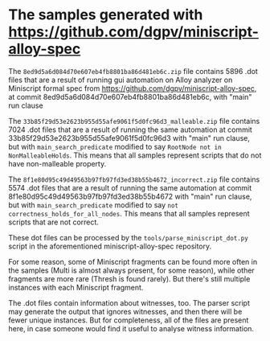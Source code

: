 # The samples generated with https://github.com/dgpv/miniscript-alloy-spec

The `8ed9d5a6d084d70e607eb4fb8801ba86d481eb6c.zip` file contains 5896
.dot files that are a result of running gui automation on Alloy analyzer
on Miniscript formal spec from https://github.com/dgpv/miniscript-alloy-spec,
at commit 8ed9d5a6d084d70e607eb4fb8801ba86d481eb6c, with "main" run clause

The `33b85f29d53e2623b955d55afe9061f5d0fc96d3_malleable.zip` file contains
7024 .dot files that are a result of running the same automation
at commit 33b85f29d53e2623b955d55afe9061f5d0fc96d3 with "main" run clause,
but with `main_search_predicate` modified to say `RootNode not in NonMalleableHolds`.
This means that all samples represent scripts that do not have non-malleable
property.

The `8f1e80d95c49d49563b97fb97fd3ed38b55b4672_incorrect.zip` file contains
5574 .dot files that are a result of running the same automation
at commit 8f1e80d95c49d49563b97fb97fd3ed38b55b4672 with "main" run clause,
but with `main_search_predicate` modified to say `not correctness_holds_for_all_nodes`.
This means that all samples represent scripts that are not correct.

These dot files can be processed by the `tools/parse_miniscript_dot.py`
script in the aforementioned miniscript-alloy-spec repository.

For some reason, some of Miniscript fragments can be found more often
in the samples (Multi is almost always present, for some reason), while
other fragments are more rare (Thresh is found rarely). But there's still
multiple instances with each Miniscript fragment.

The .dot files contain information about witnesses, too. The parser script
may generate the output that ignores witnesses, and then there will be fewer
unique instances. But for completeness, all of the files are present here,
in case someone would find it useful to analyse witness information.
